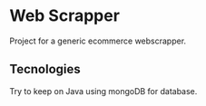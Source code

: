 # Web Scrapper
Project for a generic ecommerce webscrapper. 

## Tecnologies
Try to keep on Java using mongoDB for database. 
